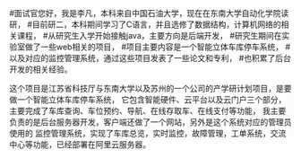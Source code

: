 #面试官您好，我是李凡，本科来自中国石油大学，现在在东南大学自动化学院读研，
#目前研二，本科期间学习了C语言，并且选修了数据结构，计算机网络的相关课程，
#从研究生入学开始接触java，主要方向是后端开发，
#研究生期间在实验室做了一些web相关的项目，
#项目主要内容是一个智能立体车库停车系统，
#以及对应的监控管理系统，通过这些项目发表了一些论文和专利，
#也积累了后台开发的相关经验。


这个项目是江苏省科技厅与东南大学以及苏州的一个公司的产学研计划项目，是要做一个智能立体车库停车系统，
它包含智能硬件、云平台以及云门户三个部分，主要完成了车库查询、车位预约、导航、在线存取车、在线支付等功能，
我主要负责的是后台服务器开发，客户端还做了一个网站，另外是这个系统对应的管理员使用的
监控管理系统，实现了车库总览，实时监控，故障管理，工单系统，交流中心等功能，已经部署在阿里云服务器。


 



